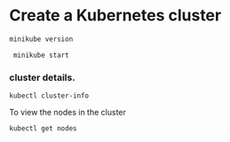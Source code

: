 # Create a Kubernetes cluster
```bash
minikube version
```

```
 minikube start
```

### cluster details.
```
kubectl cluster-info
```

To view the nodes in the cluster
```
kubectl get nodes
```
